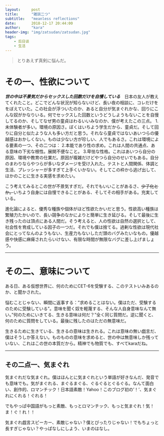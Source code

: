 ```yaml
---
layout:     post
title:      "雑談二つ"
subtitle:   "meanless reflections"
date:       2018-12-17 20:44:00
author:     "kara"
header-img: "img/zatsudan/zatsudan.jpg"
tags:
    - 后日谈
    - 生活
---
```


> とりあえず真剣に悩んだ。

# その一、性欲について

***世の中は不景気だからセックスした回数だけを自慢している***　日本の友人が教えてくれたこと。どこでどんな状況が知らないけど、長い夜の相談に、コレだけををぼえていた。この社会が浮ついたのか、あると自分が気まぐれかな、回りにこんな奴がかなりいる。何でセックスした回数というどうしようもないことを自慢してるのか、そしてなぜ男の童貞はわるいいみなのか、僕が考えたこの三点。
1.未体験者が多い。環境の原因さ。ぼくはいちよう学生だから、童貞だ。そして回りに自分と似たような人も多い方だと思う。それなら童貞ではないあいつらの優越感はおかしくない。ものは少ない方が珍しい、人でもあるさ。これは環境による要素の一つ、その二つは：
2.本能であり性の求め。これは人間の共通点、ある意味の下劣な根性。展開不便なこと。
3.卑怯な性格。これはあいつら自分の原因、環境や教育の仕業だ。原因が複雑だけどやつら自分のせいでもある。自分のまわりならやつらが多いなダメージを受け入れた。テストと人間関係、体調と生活、プレッシャーが多すぎて上手くいかない。そしてこの枠から逃げ出して、ほかのことに生きる実感を求めたい。

こう考えてみるとこの世が不景気すぎだ。それでもいいことがあるさ、~~少子化とか。~~いちよう自身には自慢できることがある、そしてその相手がある。充実している。

進化論によると、優秀な種族や個体がほど性欲たかいだと思う。性欲高い種族は繁殖力たかいので、長い競争のなかによりと簡単に生き延びる。そして最後に生き残ったのは頂点にある人間だ。そう考えると、人の性欲は自然の選択として、社会性を育成している因子の一つだ。それでも僕は捨てる。過剰な性欲は現代社会にとってなんのようもない、生産力もないしただ頭のバグみたいなもの。優越感や快感に麻痺されたらいけない、有限な時間が無限なバグに差し上げましょう。

---

# その二、意味について

ある日、ある仮想世界に、何のためにCET-6を受験する、このテストいみあるのか、と聞かされた。

悩むことじゃない、瞬間に返事する：”求めることはない。僕はただ、受験するのために受験している”。意味を聞く奴を軽蔑する、そんな人自身意味なんて無い。”何のためにいきてる、生きる意味は何だ？”全く同じ質問だ。逆に聞くと、何のために質問をしている。最後に残したのはただの無意味だ。

生きるために生きている、生きるの意味は生きれる。これは意味の無い戯言だ、僕はそうしか答えない。ものものの意味を求めると、世の中は無意味しか残っていない、これはこの世の本質だから。精神でも物質でも、すべてkaraだね。

---

## その二点一、気まぐれ

気まぐれだな気まぐれ。僕はほんとに気まぐれという単語が好きなんだ、発音でも意味でも。気がまぐれる、まぐるまぐる、ぐるぐるとぐるぐる。なんて面白い、創作的、ロマンチック！日本語素敵！Yahoo！このブログ初の’！’、気まぐれにくれる！ぐれる！

でもやっぱ中国語がもっと素敵、もっとロマンチック、もっと気まぐれ！気！ま！ぐ！れ！！

気まぐれ戯言スピーカー、素敵じゃない？僕とぴったりじゃない！でもちょっと長すぎじゃない？やっぱなしにしよう、いまのはなし。




